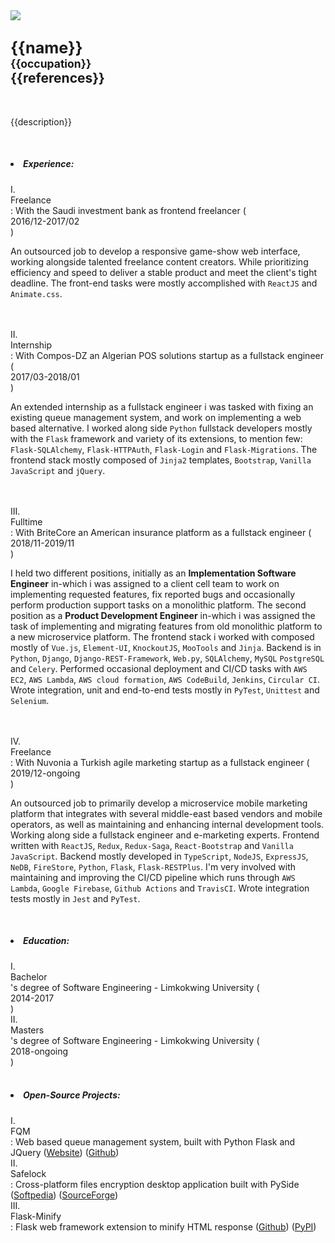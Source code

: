 <div class='profile'>
  <a href='https://mfeddad.xyz'>
    <img src='{{profileImage}}'></img>
  </a>
  <h2>
    <big>{{name}} <br></big>
    <small>{{occupation}}</small><br/>
    {{references}}
  </h2>
</div>
<div style='clear: left;'></div>
<br/>
<p class='intro'>
{{description}}
</p>

<br />

<h5><li> Experience: </li></h5>
<div class='list'>
I. <div class="notice">Freelance</div>: With the Saudi investment bank as frontend freelancer (<div class="date">2016/12-2017/02</div>) <br />
<p class='notice sub'>
  An outsourced job to develop a responsive game-show web interface, working alongside talented freelance content creators. While prioritizing efficiency and speed to deliver a stable product and meet the client's tight deadline. The front-end tasks were mostly accomplished with <code>ReactJS</code> and <code>Animate.css</code>.
</p><br/><br/>
II. <div class="notice">Internship</div>: With Compos-DZ an Algerian POS solutions startup as a fullstack engineer (<div class="date">2017/03-2018/01</div>) <br />
<p class='notice sub'>
  An extended internship as a fullstack engineer i was tasked with fixing an existing queue management system, and work on implementing a web based alternative. I worked along side <code>Python</code> fullstack developers mostly with the <code>Flask</code> framework and variety of its extensions, to mention few: <code>Flask-SQLAlchemy</code>, <code>Flask-HTTPAuth</code>, <code>Flask-Login</code> and <code>Flask-Migrations</code>. The frontend stack mostly composed of <code>Jinja2</code> templates, <code>Bootstrap</code>, <code>Vanilla JavaScript</code> and <code>jQuery</code>.
</p><br/><br/>
III. <div class="notice">Fulltime</div>: With BriteCore an American insurance platform as a fullstack engineer (<div class="date">2018/11-2019/11</div>) <br/>
<p class='notice sub'>
  I held two different positions, initially as an <b>Implementation Software Engineer</b> in-which i was assigned to a client cell team to work on implementing requested features, fix reported bugs and occasionally perform production support tasks on a monolithic platform. The second position as a <b>Product Development Engineer</b> in-which i was assigned the task of implementing and migrating features from old monolithic platform to a new microservice platform. The frontend stack i worked with composed mostly of <code>Vue.js</code>, <code>Element-UI</code>, <code>KnockoutJS</code>, <code>MooTools</code> and <code>Jinja</code>. Backend is in <code>Python</code>, <code>Django</code>, <code>Django-REST-Framework</code>, <code>Web.py</code>, <code>SQLAlchemy</code>, <code>MySQL</code> <code>PostgreSQL</code> and <code>Celery</code>. Performed occasional deployment and CI/CD tasks with <code>AWS EC2</code>, <code>AWS Lambda</code>, <code>AWS cloud formation</code>, <code>AWS CodeBuild</code>, <code>Jenkins</code>, <code>Circular CI</code>. Wrote integration, unit and end-to-end tests mostly in <code>PyTest</code>, <code>Unittest</code> and <code>Selenium</code>.
</p><br/><br/>
IV. <div class="notice">Freelance</div>: With Nuvonia a Turkish agile marketing startup as a fullstack engineer (<div class="date">2019/12-ongoing</div>) <br />
<p class='notice sub'>
  An outsourced job to primarily develop a microservice mobile marketing platform that integrates with several middle-east based vendors and mobile operators, as well as maintaining and enhancing internal development tools. Working along side a fullstack engineer and e-marketing experts. Frontend written with <code>ReactJS</code>, <code>Redux</code>, <code>Redux-Saga</code>, <code>React-Bootstrap</code> and <code>Vanilla JavaScript</code>. Backend mostly developed in <code>TypeScript</code>, <code>NodeJS</code>, <code>ExpressJS</code>, <code>NeDB</code>, <code>FireStore</code>, <code>Python</code>, <code>Flask</code>, <code>Flask-RESTPlus</code>. I'm very involved with maintaining and improving the CI/CD pipeline which runs through <code>AWS Lambda</code>, <code>Google Firebase</code>, <code>Github Actions</code> and <code>TravisCI</code>. Wrote integration tests mostly in <code>Jest</code> and <code>PyTest</code>.
</p>
</div>

<br />
<h5><li> Education: </li></h5>
<div class='list'>
  I. <div class="notice">Bachelor</div>'s degree of Software Engineering - Limkokwing University (<div class='date'>2014-2017</div>) <br />
  II. <div class="notice">Masters</div>'s degree of Software Engineering - Limkokwing University (<div class="date">2018-ongoing</div>)
</div>

<br />
<h5><li> Open-Source Projects: </li></h5>
<div class='list'>
I. <div class='notice'>FQM</div>: Web based queue management system, built with Python Flask and JQuery (<a href="https://fqms.github.io" target='_blank'><span class='itemFull'>Website</span></a>) (<a target='_blank' href="https://github.com/mrf345/FQM"><span class='itemFull'>Github</span></a>)<br/>
II. <div class='notice'>Safelock</div>: Cross-platform files encryption desktop application built with PySide (<a href="https://softpedia.com/get/Security/Encrypting/Safelock.shtml" target='_blank'><span class='itemFull'>Softpedia</span></a>) (<a href="https://sourceforge.net/projects/safe-lock/" target='_blank'><span class='itemFull'>SourceForge</span></a>)<br/>
III. <div class='notice'>Flask-Minify</div>: Flask web framework extension to minify HTML response (<a href="https://github.com/mrf345/flask_minify" target='_blank'><span class='itemFull'>Github</span></a>) (<a target='_blank' href="https://pypi.org/project/Flask-Minify/"><span class='itemFull'>PyPI</span></a>)<br/>
</div>
